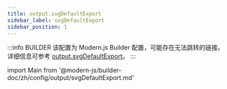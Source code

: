 ```yaml
---
title: output.svgDefaultExport
sidebar_label: svgDefaultExport
sidebar_position: 1
---
```


:::info BUILDER
该配置为 Modern.js Builder 配置，可能存在无法跳转的链接。详细信息可参考 [output.svgDefaultExport](https://modernjs.dev/builder/zh/api/config-output.html#output-svgdefaultexport)。
:::

import Main from '@modern-js/builder-doc/zh/config/output/svgDefaultExport.md'

<Main />
